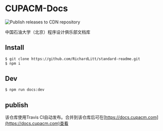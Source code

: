 # CUPACM-Docs
![Publish releases to CDN repository](https://github.com/CUP-ACM-Programming-Club/CUPACM-Docs/workflows/Publish%20releases%20to%20CDN%20repository/badge.svg)

中国石油大学（北京）程序设计俱乐部文档库

## Install
```sh
$ git clone https://github.com/RichardLitt/standard-readme.git
$ npm i
```

## Dev
```sh
$ npm run docs:dev
```

## publish
该仓库使用Travis CI自动发布。合并到该仓库后可在[https://docs.cupacm.com](https://docs.cupacm.com)查看
